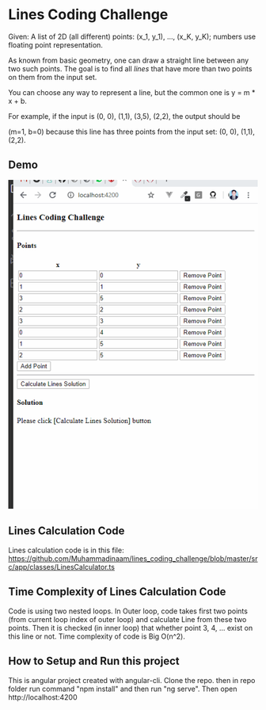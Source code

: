 # Lines Coding Challenge
Given: A list of 2D (all different) points: (x_1, y_1), ..., (x_K, y_K); numbers use floating point representation.

As known from basic geometry, one can draw a straight line between any two such points. The goal is to find all _lines_ that have more than two points on them from the input set.

You can choose any way to represent a line, but the common one is y = m * x + b.

For example, if the input is (0, 0), (1,1), (3,5), (2,2), the output should be

(m=1, b=0) because this line has three points from the input set: (0, 0), (1,1), (2,2).

## Demo
![Demo](demo/demo.gif)

## Lines Calculation Code
Lines calculation code is in this file:
https://github.com/Muhammadinaam/lines_coding_challenge/blob/master/src/app/classes/LinesCalculator.ts

## Time Complexity of Lines Calculation Code
Code is using two nested loops. In Outer loop, code takes first two points (from current loop index of outer loop) and calculate Line from these two points. Then it is checked (in inner loop) that whether point 3, 4, ... exist on this line or not. Time complexity of code is Big O(n^2).

## How to Setup and Run this project
This is angular project created with angular-cli. Clone the repo. then in repo folder run command "npm install" and then run "ng serve". Then open http://localhost:4200



